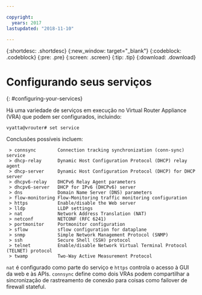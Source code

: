 ```yaml
---

copyright:
  years: 2017
lastupdated: "2018-11-10"

---
```


{:shortdesc: .shortdesc}
{:new_window: target="_blank"}
{:codeblock: .codeblock}
{:pre: .pre}
{:screen: .screen}
{:tip: .tip}
{:download: .download}

# Configurando seus serviços
{: #configuring-your-services}

Há uma variedade de serviços em execução no Virtual Router Appliance (VRA) que podem ser configurados, incluindo:

`vyatta@vrouter# set service`

Conclusões possíveis incluem:

```
 > connsync        Connection tracking synchronization (conn-sync) service
 > dhcp-relay      Dynamic Host Configuration Protocol (DHCP) relay agent
 > dhcp-server     Dynamic Host Configuration Protocol (DHCP) for DHCP server
 > dhcpv6-relay    DHCPv6 Relay Agent parameters
 > dhcpv6-server   DHCP for IPv6 (DHCPv6) server
 > dns             Domain Name Server (DNS) parameters
 > flow-monitoring Flow-Monitoring traffic monitoring configuration
 > https           Enable/disable the Web server
 > lldp            LLDP settings
 > nat             Network Address Translation (NAT)
 > netconf         NETCONF (RFC 6241)
 > portmonitor     Portmonitor configuration
 > sflow           sflow configuration for dataplane
 > snmp            Simple Network Management Protocol (SNMP)
 > ssh             Secure Shell (SSH) protocol
 > telnet          Enable/disable Network Virtual Terminal Protocol (TELNET) protocol
 > twamp           Two-Way Active Measurement Protocol
```

`nat` é configurado como parte do serviço e `https` controla o acesso à GUI da web e às APIs. `connsync` define como dois VRAs podem compartilhar a sincronização de rastreamento de conexão para coisas como failover de firewall stateful.
